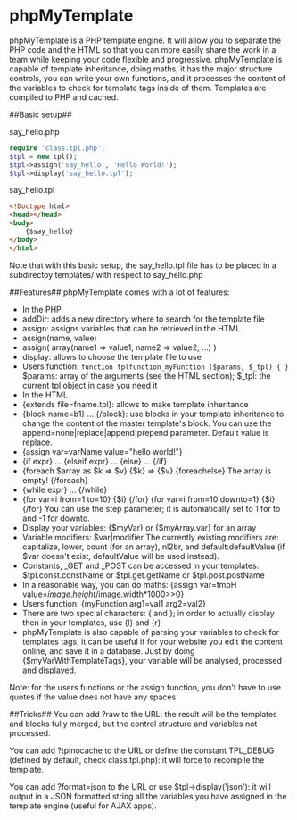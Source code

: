 phpMyTemplate
=============

phpMyTemplate is a PHP template engine. It will allow you to separate the PHP code and the HTML so that you can more easily share the work in a team while keeping your code flexible and progressive. phpMyTemplate is capable of template inheritance, doing maths, it has the major structure controls, you can write your own functions, and it processes the content of the variables to check for template tags inside of them. Templates are compiled to PHP and cached.

##Basic setup##

say_hello.php
```php
require 'class.tpl.php';
$tpl = new tpl();
$tpl->assign('say_hello', 'Hello World!');
$tpl->display('say_hello.tpl');
```

say_hello.tpl
```html
<!Doctype html>
<head></head>
<body>
	{$say_hello}
</body>
</html>
```

Note that with this basic setup, the say_hello.tpl file has to be placed in a subdirectoy templates/ with respect to say_hello.php

##Features##
phpMyTemplate comes with a lot of features:
* In the PHP
 * addDir: adds a new directory where to search for the template file
 * assign: assigns variables that can be retrieved in the HTML
  * assign(name, value)
  * assign( array(name1 => value1, name2 => value2, ...) )
 * display: allows to choose the template file to use
 * Users function:
 ``` function tplfunction_myFunction ($params, $_tpl) { } ```
 $params: array of the arguments (see the HTML section); $_tpl: the current tpl object in case you need it
* In the HTML
 * {extends file=fname.tpl}: allows to make template inheritance
 * {block name=b1} ... {/block}: use blocks in your template inheritance to change the content of the master template's block. You can use the append=none|replace|append|prepend parameter. Default value is replace.
 * {assign var=varName value="hello world!"}
 * {if expr} ... {elseif expr} ... {else} ... {/if}
 * {foreach $array as $k => $v} {$k} => {$v} {foreachelse} The array is empty! {/foreach}
 * {while expr} ... {/while}
 * {for var=i from=1 to=10} {$i} {/for}
 {for var=i from=10 downto=1} {$i} {/for}
 You can use the step parameter; it is automatically set to 1 for to and -1 for downto.
 * Display your variables: {$myVar} or {$myArray.var} for an array
 * Variable modifiers: $var|modifier
 The currently existing modifiers are: capitalize, lower, count (for an array), nl2br, and default:defaultValue (if $var doesn't exist, defaultValue will be used instead).
 * Constants, _GET and _POST can be accessed in your templates: $tpl.const.constName or $tpl.get.getName or $tpl.post.postName
 * In a reasonable way, you can do maths: {assign var=tmpH value=$image.height/$image.width*1000>>0}
 * Users function: {myFunction arg1=val1 arg2=val2}
 * There are two special characters: { and }; in order to actually display then in your templates, use {l} and {r}
 * phpMyTemplate is also capable of parsing your variables to check for templates tags; it can be useful if for your website you edit the content online, and save it in a database. Just by doing {$myVarWithTemplateTags}, your variable will be analysed, processed and displayed.

Note: for the users functions or the assign function, you don't have to use quotes if the value does not have any spaces.

##Tricks##
You can add ?raw to the URL: the result will be the templates and blocks fully merged, but the control structure and variables not processed.

You can add ?tplnocache to the URL or define the constant TPL_DEBUG (defined by default, check class.tpl.php): it will force to recompile the template.

You can add ?format=json to the URL or use $tpl->display('json'): it will output in a JSON formatted string all the variables you have assigned in the template engine (useful for AJAX apps).
